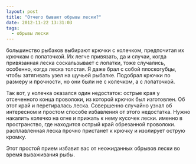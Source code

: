 ```yaml
---
layout: post
title: "Отчего бывают обрывы лески?"
date: 2012-11-22 13:31:03
tags:
  - обрывы лески
---
```

большинство рыбаков выбирают крючки с колечком, предпочитая их крючкам с
лопаточкой. Их легче привязать, да и случаи, когда привязанная леска
соскальзывает с лопатки, тоже случались, особенно, когда леска толстая.
Я даже брал с собой плоскогубцы, чтобы затягивать узел на щучьей
рыбалке. Подобрал крючки по размеру и прочности, но они были не с
колечком, а с лопаточкой.

Так вот, у колечка оказался один недостаток: острые края у отсеченного
конца проволоки, из которой крючок был изготовлен. Об этот край и
перетиралась леска. Совершенно случайно узнал об интересном и простом
способе избавления от этого недостатка. Нужно накалить колечко на огне и
прижать к нему кусочек лески. именно в пространство, где находится
острый край обрезанной проволоки. расплавленная леска прочно пристанет к
крючку и изолирует острую кромку.

Этот простой прием избавит вас от неожиданных обрывов лески во время
вываживания рыбы.
